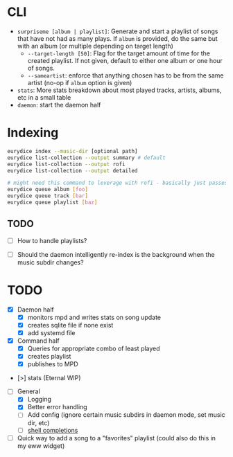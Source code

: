 # CLI
* `surpriseme [album | playlist]`: Generate and start a playlist of songs that have not
had as many plays. If `album` is provided, do the same but with an album (or multiple
depending on target length)
    * `--target-length [50]`: Flag for the target amount of time for the created
    playlist. If not given, default to either one album or one hour of songs.
    * `--sameartist`: enforce that anything chosen has to be from the same artist (no-op
    if `album` option is given)
* `stats`: More stats breakdown about most played tracks, artists, albums, etc in a small
  table
* `daemon`: start the daemon half

# Indexing
```sh
eurydice index --music-dir [optional path]
eurydice list-collection --output summary # default
eurydice list-collection --output rofi
eurydice list-collection --output detailed

# might need this command to leverage with rofi - basically just passes through to MPC
eurydice queue album [foo]
eurydice queue track [bar]
eurydice queue playlist [baz]
```

## TODO
- [ ] How to handle playlists?
- [ ] Should the daemon intelligently re-index is the background when the music subdir
changes?



# TODO
- [x] Daemon half
    - [x] monitors mpd and writes stats on song update
    - [x] creates sqlite file if none exist
    - [x] add systemd file
- [x] Command half
    - [x] Queries for appropriate combo of least played
    - [x] creates playlist
    - [x] publishes to MPD
- [>] stats (Eternal WIP)
- [ ] General
    - [x] Logging
    - [x] Better error handling
    - [ ] Add config (ignore certain music subdirs in daemon mode, set music dir, etc)
    - [ ] [shell completions](https://docs.rs/clap_complete/latest/clap_complete/)
- [ ] Quick way to add a song to a "favorites" playlist (could also do this in my eww
widget)
